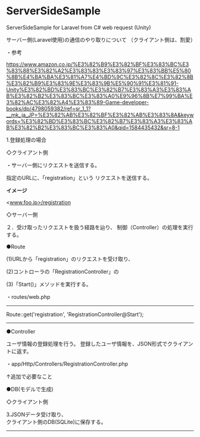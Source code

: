 # ServerSideSample
ServerSideSample for Laravel from C# web request (Unity)
  
サーバー側(Laravel使用)の通信のやり取りについて
（クライアント側は、割愛）
  
・参考
  
https://www.amazon.co.jp/%E3%82%B9%E3%82%BF%E3%83%BC%E3%83%88%E3%82%A2%E3%83%83%E3%83%97%E3%83%BB%E5%80%8B%E4%BA%BA%E3%81%A7%E4%BD%9C%E3%82%8C%E3%82%8B%E3%82%B9%E3%83%9E%E3%83%9B%E5%90%91%E3%81%91-Unity%E3%82%BD%E3%83%BC%E3%82%B7%E3%83%A3%E3%83%AB%E3%82%B2%E3%83%BC%E3%83%A0%E9%96%8B%E7%99%BA%E3%82%AC%E3%82%A4%E3%83%89-Game-developer-books/dp/4798059382/ref=sr_1_1?__mk_ja_JP=%E3%82%AB%E3%82%BF%E3%82%AB%E3%83%8A&keywords=%E3%82%BD%E3%83%BC%E3%82%B7%E3%83%A3%E3%83%AB%E3%82%B2%E3%83%BC%E3%83%A0&qid=1584435432&sr=8-1
  
  
1.登録処理の場合
  
  
◇クライアント側
  
・サーバー側にリクエストを送信する。
  
指定のURLに、「registration」という
リクエストを送信する。
  
**イメージ**
  
<www.foo.jp>/registration
  
  
◇サーバー側
  
２．受け取ったリクエストを扱う経路を辿り、
制御（Controller）の処理を実行する。
  
●Route
  
(1)URLから「registration」のリクエストを受け取り、
  
(2)コントローラの「RegistrationController」の
  
(3)「Start()」メソッドを実行する。
  
・routes/web.php
***

Route::get('registration', 'RegistrationController@Start');

***
  
●Controller
  
ユーザ情報の登録処理を行う。
登録したユーザ情報を、JSON形式でクライアントに返す。
  
・app/Http/Controllers/RegistrationController.php
  
↑追加で必要なこと  
  
●DB(モデルで生成)  

  
◇クライアント側  
  
3.JSONデータ受け取り、  
クライアント側のDB(SQLite)に保存する。

---------------
